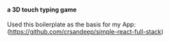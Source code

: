 
#### a 3D touch typing game

Used this boilerplate as the basis for my App: (https://github.com/crsandeep/simple-react-full-stack)


